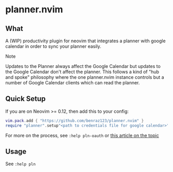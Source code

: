 # planner.nvim

## What

A (WIP) productivity plugin for neovim that integrates a planner with google
calendar in order to sync your planner easily. 

> [!NOTE]
> Updates to the Planner always affect the Google Calendar but updates to the
> Google Calendar don't affect the planner. This follows a kind of "hub and
> spoke" philosophy where the one planner.nvim instance controls but a number of
> Google Calendar clients which can read the planner.

## Quick Setup

If you are on Neovim >= 0.12, then add this to your config:

```lua
vim.pack.add { "https://github.com/benraz123/planner.nvim" }
require "planner".setup"<path to credentials file for google calendar>"
```

For more on the process, see `:help pln-oauth` or [this article on the topic](https://developers.google.com/workspace/calendar/api/quickstart/python#set-up-environment)

## Usage

See `:help pln`
